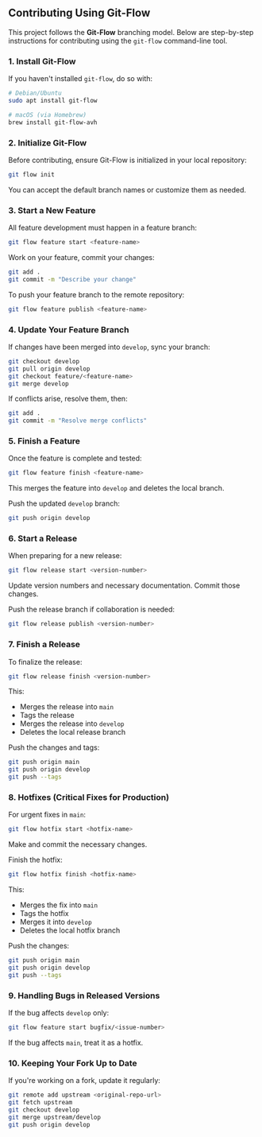 ## Contributing Using Git-Flow

This project follows the **Git-Flow** branching model. Below are step-by-step instructions for contributing using the `git-flow` command-line tool.

### 1. Install Git-Flow
If you haven't installed `git-flow`, do so with:
```sh
# Debian/Ubuntu
sudo apt install git-flow

# macOS (via Homebrew)
brew install git-flow-avh
```

### 2. Initialize Git-Flow
Before contributing, ensure Git-Flow is initialized in your local repository:
```sh
git flow init
```
You can accept the default branch names or customize them as needed.

### 3. Start a New Feature
All feature development must happen in a feature branch:
```sh
git flow feature start <feature-name>
```
Work on your feature, commit your changes:
```sh
git add .
git commit -m "Describe your change"
```

To push your feature branch to the remote repository:
```sh
git flow feature publish <feature-name>
```

### 4. Update Your Feature Branch
If changes have been merged into `develop`, sync your branch:
```sh
git checkout develop
git pull origin develop
git checkout feature/<feature-name>
git merge develop
```
If conflicts arise, resolve them, then:
```sh
git add .
git commit -m "Resolve merge conflicts"
```

### 5. Finish a Feature
Once the feature is complete and tested:
```sh
git flow feature finish <feature-name>
```
This merges the feature into `develop` and deletes the local branch.

Push the updated `develop` branch:
```sh
git push origin develop
```

### 6. Start a Release
When preparing for a new release:
```sh
git flow release start <version-number>
```
Update version numbers and necessary documentation. Commit those changes.

Push the release branch if collaboration is needed:
```sh
git flow release publish <version-number>
```

### 7. Finish a Release
To finalize the release:
```sh
git flow release finish <version-number>
```
This:
- Merges the release into `main`
- Tags the release
- Merges the release into `develop`
- Deletes the local release branch

Push the changes and tags:
```sh
git push origin main
git push origin develop
git push --tags
```

### 8. Hotfixes (Critical Fixes for Production)
For urgent fixes in `main`:
```sh
git flow hotfix start <hotfix-name>
```
Make and commit the necessary changes.

Finish the hotfix:
```sh
git flow hotfix finish <hotfix-name>
```
This:
- Merges the fix into `main`
- Tags the hotfix
- Merges it into `develop`
- Deletes the local hotfix branch

Push the changes:
```sh
git push origin main
git push origin develop
git push --tags
```

### 9. Handling Bugs in Released Versions
If the bug affects `develop` only:
```sh
git flow feature start bugfix/<issue-number>
```
If the bug affects `main`, treat it as a hotfix.

### 10. Keeping Your Fork Up to Date
If you're working on a fork, update it regularly:
```sh
git remote add upstream <original-repo-url>
git fetch upstream
git checkout develop
git merge upstream/develop
git push origin develop
```